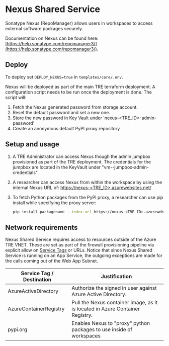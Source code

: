# Nexus Shared Service

Sonatype Nexus (RepoManager) allows users in workspaces to access external software packages securely.

Documentation on Nexus can be found here: [https://help.sonatype.com/repomanager3/](https://help.sonatype.com/repomanager3/).

## Deploy

To deploy set `DEPLOY_NEXUS=true` in `templates/core/.env`.

Nexus will be deployed as part of the main TRE terraform deployment. A configuration script needs to be run once the deployment is done. The script will:

1. Fetch the Nexus generated password from storage account.
2. Reset the default password and set a new one.
3. Store the new password in Key Vault under 'nexus-<TRE_ID>-admin-password'
4. Create an anonymous default PyPI proxy repository

## Setup and usage

1. A TRE Administrator can access Nexus though the admin jumpbox provisioned as part of the TRE deployment. The credentials for the jumpbox are located in the KeyVault under "vm-<tre-id>-jumpbox-admin-credentials"
2. A researcher can access Nexus from within the workspace by using the internal Nexus URL of: [https://nexus-<TRE_ID>.azurewebsites.net/](https://nexus-<TRE_ID>.azurewebsites.net/)
3. To fetch Python packages from the PyPI proxy, a researcher can use pip install while specifying the proxy server:

    ```bash
    pip install packagename --index-url https://nexus-<TRE_ID>.azurewebsites.net/repository/pypi-proxy-repo/simple
    ```

## Network requirements

Nexus Shared Service requires access to resources outside of the Azure TRE VNET. These are set as part of the firewall provisioning pipeline via explicit allow on [Service Tags](https://docs.microsoft.com/en-us/azure/virtual-network/service-tags-overview) or URLs.
Notice that since Nexus Shared Service is running on an App Service, the outgoing exceptions are made for the calls coming out of the Web App Subnet.

| Service Tag / Destination | Justification |
| --- | --- |
| AzureActiveDirectory | Authorize the signed in user against Azure Active Directory. |
| AzureContainerRegistry | Pull the Nexus container image, as it is located in Azure Container Registry.  |
| pypi.org | Enables Nexus to "proxy" python packages to use inside of workspaces |
